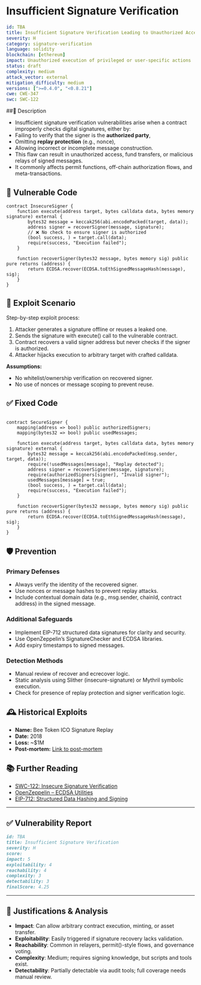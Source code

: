#  Insufficient Signature Verification

```YAML
id: TBA
title: Insufficient Signature Verification Leading to Unauthorized Access
severity: H
category: signature-verification
language: solidity
blockchain: [ethereum]
impact: Unauthorized execution of privileged or user-specific actions
status: draft
complexity: medium
attack_vector: external
mitigation_difficulty: medium
versions: [">=0.4.0", "<0.8.21"]
cwe: CWE-347
swc: SWC-122
```

##📝 Description

- Insufficient signature verification vulnerabilities arise when a contract improperly checks digital signatures, either by:
- Failing to verify that the signer is the **authorized party**,
- Omitting **replay protection** (e.g., nonce),
- Allowing incorrect or incomplete message construction.
- This flaw can result in unauthorized access, fund transfers, or malicious relays of signed messages. 
- It commonly affects permit functions, off-chain authorization flows, and meta-transactions.

## 🚨 Vulnerable Code

```solidity
contract InsecureSigner {
    function execute(address target, bytes calldata data, bytes memory signature) external {
        bytes32 message = keccak256(abi.encodePacked(target, data));
        address signer = recoverSigner(message, signature);
        // ❌ No check to ensure signer is authorized
        (bool success, ) = target.call(data);
        require(success, "Execution failed");
    }

    function recoverSigner(bytes32 message, bytes memory sig) public pure returns (address) {
        return ECDSA.recover(ECDSA.toEthSignedMessageHash(message), sig);
    }
}
```
## 🧪 Exploit Scenario

Step-by-step exploit process:

1. Attacker generates a signature offline or reuses a leaked one.
2. Sends the signature with execute() call to the vulnerable contract.
3. Contract recovers a valid signer address but never checks if the signer is authorized.
4. Attacker hijacks execution to arbitrary target with crafted calldata.

**Assumptions:**

- No whitelist/ownership verification on recovered signer.
- No use of nonces or message scoping to prevent reuse.

## ✅ Fixed Code

```solidity

contract SecureSigner {
    mapping(address => bool) public authorizedSigners;
    mapping(bytes32 => bool) public usedMessages;

    function execute(address target, bytes calldata data, bytes memory signature) external {
        bytes32 message = keccak256(abi.encodePacked(msg.sender, target, data));
        require(!usedMessages[message], "Replay detected");
        address signer = recoverSigner(message, signature);
        require(authorizedSigners[signer], "Invalid signer");
        usedMessages[message] = true;
        (bool success, ) = target.call(data);
        require(success, "Execution failed");
    }

    function recoverSigner(bytes32 message, bytes memory sig) public pure returns (address) {
        return ECDSA.recover(ECDSA.toEthSignedMessageHash(message), sig);
    }
}
```

## 🛡️ Prevention

### Primary Defenses

- Always verify the identity of the recovered signer.
- Use nonces or message hashes to prevent replay attacks.
- Include contextual domain data (e.g., msg.sender, chainId, contract address) in the signed message.

### Additional Safeguards

- Implement EIP-712 structured data signatures for clarity and security.
- Use OpenZeppelin’s SignatureChecker and ECDSA libraries.
- Add expiry timestamps to signed messages.

### Detection Methods

- Manual review of recover and ecrecover logic.
- Static analysis using Slither (insecure-signature) or Mythril symbolic execution.
- Check for presence of replay protection and signer verification logic.

## 🕰️ Historical Exploits

- **Name:** Bee Token ICO Signature Replay 
- **Date:** 2018 
- **Loss:** ~$1M 
- **Post-mortem:** [Link to post-mortem](https://thehackernews.com/2018/02/bee-token-phishing-scam.html) 
 

## 📚 Further Reading

- [SWC-122: Insecure Signature Verification](https://swcregistry.io/docs/SWC-122) 
- [OpenZeppelin – ECDSA Utilities](https://docs.openzeppelin.com/contracts/4.x/api/utils#ECDSA)
- [EIP-712: Structured Data Hashing and Signing](https://eips.ethereum.org/EIPS/eip-712) 
  
---
## ✅ Vulnerability Report
```markdown
id: TBA
title: Insufficient Signature Verification 
severity: H
score:
impact: 5         
exploitability: 4 
reachability: 4   
complexity: 3    
detectability: 3  
finalScore: 4.25
```


---

## 📄 Justifications & Analysis

- **Impact**: Can allow arbitrary contract execution, minting, or asset transfer.
- **Exploitability**: Easily triggered if signature recovery lacks validation.
- **Reachability**: Common in relayers, permit()-style flows, and governance voting.
- **Complexity**: Medium; requires signing knowledge, but scripts and tools exist.
- **Detectability**: Partially detectable via audit tools; full coverage needs manual review.
